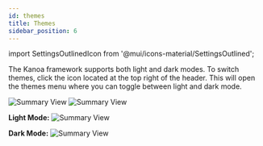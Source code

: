 ```yaml
---
id: themes
title: Themes
sidebar_position: 6
---
```

import SettingsOutlinedIcon from '@mui/icons-material/SettingsOutlined';

The Kanoa framework supports both light and dark modes. To switch themes, click the <SettingsOutlinedIcon fontSize="small" /> icon located at the top right of the header. This will open the themes menu where you can toggle between light and dark mode.

![Summary View](/img/11.png) ![Summary View](/img/33.png)

**Light Mode:**
![Summary View](/img/themes-light.png) 

**Dark Mode:**
![Summary View](/img/themes-dark.png)
